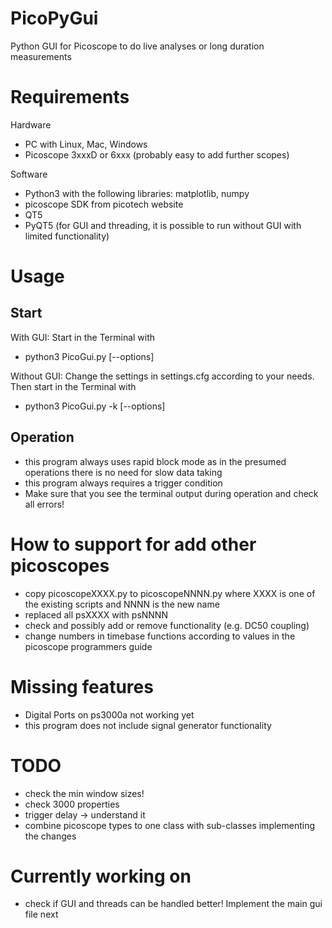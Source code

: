 # PicoPyGui
Python GUI for Picoscope to do live analyses or long duration measurements


# Requirements
Hardware
* PC with Linux, Mac, Windows
* Picoscope 3xxxD or 6xxx (probably easy to add further scopes)

Software
* Python3 with the following libraries: matplotlib, numpy
* picoscope SDK from picotech website
* QT5
* PyQT5 (for GUI and threading, it is possible to run without GUI with limited functionality)

# Usage

## Start
With GUI: Start in the Terminal with 
* python3 PicoGui.py [--options]

Without GUI: Change the settings in settings.cfg according to your needs. 
Then start in the Terminal with 
* python3 PicoGui.py -k [--options]

## Operation
* this program always uses rapid block mode as in the presumed operations there is no need for slow data taking
* this program always requires a trigger condition
* Make sure that you see the terminal output during operation and check all errors!


# How to support for add other picoscopes
* copy picoscopeXXXX.py to picoscopeNNNN.py where XXXX is one of the existing scripts and NNNN is the new name
* replaced all psXXXX with psNNNN
* check and possibly add or remove functionality (e.g. DC50 coupling)
* change numbers in timebase functions according to values in the picoscope programmers guide

# Missing features
* Digital Ports on ps3000a not working yet
* this program does not include signal generator functionality

# TODO
* check the min window sizes!
* check 3000 properties
* trigger delay -> understand it
* combine picoscope types to one class with sub-classes implementing the changes

# Currently working on
* check if GUI and threads can be handled better! Implement the main gui file next